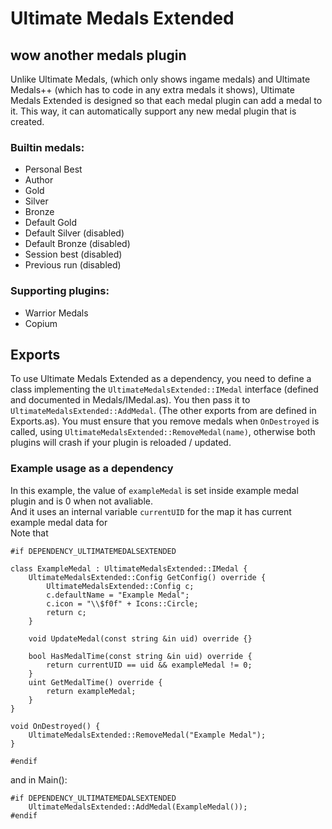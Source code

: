 
# Ultimate Medals Extended
## wow another medals plugin
Unlike Ultimate Medals, (which only shows ingame medals) and Ultimate Medals++ (which has to code in any extra medals it shows), Ultimate Medals Extended is designed so that each medal plugin can add a medal to it. This way, it can automatically support any new medal plugin that is created.

### Builtin medals:
- Personal Best
- Author
- Gold
- Silver
- Bronze
- Default Gold
- Default Silver (disabled)
- Default Bronze (disabled)
- Session best (disabled)
- Previous run (disabled)
### Supporting plugins:
- Warrior Medals
- Copium


## Exports
To use Ultimate Medals Extended as a dependency, you need to define a class implementing the `UltimateMedalsExtended::IMedal` interface
(defined and documented in Medals/IMedal.as).
You then pass it to `UltimateMedalsExtended::AddMedal`. (The other exports from are defined in Exports.as).
You must ensure that you remove medals when `OnDestroyed` is called, using `UltimateMedalsExtended::RemoveMedal(name)`, otherwise both plugins will crash if your plugin is reloaded / updated.


### Example usage as a dependency
In this example, the value of `exampleMedal` is set inside example medal plugin and is 0 when not avaliable.  
And it uses an internal variable `currentUID` for the map it has current example medal data for  
Note that 

```
#if DEPENDENCY_ULTIMATEMEDALSEXTENDED

class ExampleMedal : UltimateMedalsExtended::IMedal {
    UltimateMedalsExtended::Config GetConfig() override {
        UltimateMedalsExtended::Config c;
        c.defaultName = "Example Medal";
        c.icon = "\\$f0f" + Icons::Circle;
        return c;
    }

    void UpdateMedal(const string &in uid) override {}

    bool HasMedalTime(const string &in uid) override {
        return currentUID == uid && exampleMedal != 0;
    }
    uint GetMedalTime() override {
        return exampleMedal;
    }
}

void OnDestroyed() {
    UltimateMedalsExtended::RemoveMedal("Example Medal");
}

#endif
```

and in Main():

```
#if DEPENDENCY_ULTIMATEMEDALSEXTENDED
    UltimateMedalsExtended::AddMedal(ExampleMedal());
#endif
```

